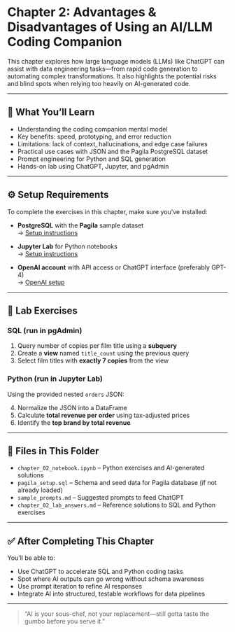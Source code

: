 # Chapter 2: Advantages & Disadvantages of Using an AI/LLM Coding Companion

This chapter explores how large language models (LLMs) like ChatGPT can assist with data engineering tasks—from rapid code generation to automating complex transformations. It also highlights the potential risks and blind spots when relying too heavily on AI-generated code.

---

## 📌 What You’ll Learn

- Understanding the coding companion mental model
- Key benefits: speed, prototyping, and error reduction
- Limitations: lack of context, hallucinations, and edge case failures
- Practical use cases with JSON and the Pagila PostgreSQL dataset
- Prompt engineering for Python and SQL generation
- Hands-on lab using ChatGPT, Jupyter, and pgAdmin

---

## ⚙️ Setup Requirements

To complete the exercises in this chapter, make sure you’ve installed:

- **PostgreSQL** with the **Pagila** sample dataset  
  → [Setup instructions](https://github.com/dave-melillo/data_eng_ai/blob/main/setup/postgres_setup.md)

- **Jupyter Lab** for Python notebooks  
  → [Setup instructions](https://github.com/dave-melillo/data_eng_ai/blob/main/setup/jupyter_setup.md)

- **OpenAI account** with API access or ChatGPT interface (preferably GPT-4)  
  → [OpenAI setup](https://github.com/dave-melillo/data_eng_ai/blob/main/setup/openai_setup.md)

---

## 🧪 Lab Exercises

### SQL (run in pgAdmin)

1. Query number of copies per film title using a **subquery**  
2. Create a **view** named `title_count` using the previous query  
3. Select film titles with **exactly 7 copies** from the view

### Python (run in Jupyter Lab)

Using the provided nested `orders` JSON:

4. Normalize the JSON into a DataFrame  
5. Calculate **total revenue per order** using tax-adjusted prices  
6. Identify the **top brand by total revenue**

---

## 📂 Files in This Folder

- `chapter_02_notebook.ipynb` – Python exercises and AI-generated solutions  
- `pagila_setup.sql` – Schema and seed data for Pagila database (if not already loaded)  
- `sample_prompts.md` – Suggested prompts to feed ChatGPT  
- `chapter_02_lab_answers.md` – Reference solutions to SQL and Python exercises

---

## ✅ After Completing This Chapter

You’ll be able to:

- Use ChatGPT to accelerate SQL and Python coding tasks
- Spot where AI outputs can go wrong without schema awareness
- Use prompt iteration to refine AI responses
- Integrate AI into structured, testable workflows for data pipelines

---

> “AI is your sous-chef, not your replacement—still gotta taste the gumbo before you serve it.”

